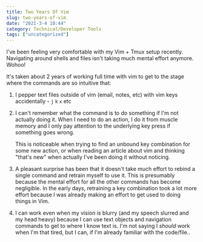 ```yaml
---
title: Two Years Of Vim
slug: two-years-of-vim
date: "2021-3-4 10:44"
category: Technical/Developer Tools
tags: ["uncategorized"]
---
```


I've been feeling very comfortable with my Vim + Tmux setup recently.
Navigating around shells and files isn't taking much mental effort anymore.
Wohoo!

It's taken about 2 years of working full time with vim to get to the stage
where the commands are so intuitive that:

1.  I pepper text files outside of vim (email, notes, etc) with vim keys
    accidentally - `j` `k` `x` etc

2.  I can't remember what the command is to do something if I'm not actually
    doing it. When I need to do an action, I do it from muscle
    memory and I only pay attention to the underlying key press if something
    goes wrong.

    This is noticeable when trying to find an unbound key combination for some
    new action, or when reading an article about vim and thinking "that's new"
    when actually I've been doing it without noticing.

3.  A pleasant surprise has been that it doesn't take much effort to
    rebind a single command and retrain myself to use it. This is presumably
    because the mental effort for all the other commands has become negligible.
    In the early days, retraining a key combination took a lot more effort
    because I was already making an effort to get used to doing things in Vim.

4.  I can work even when my vision is blurry (and my speech slurred and my head
    heavy) because I can use text objects and navigation commands to get to
    where I know text is. I'm not saying I _should_ work when I'm that tired,
    but I can, if I'm already familiar with the code/file..
